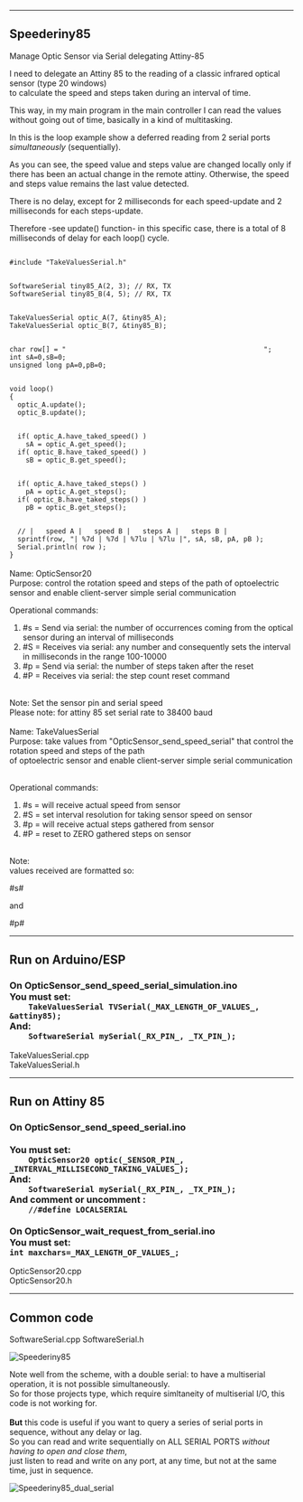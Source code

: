 ------------
Speederiny85
------------
Manage Optic Sensor via Serial delegating Attiny-85

I need to delegate an Attiny 85 to the reading of a classic infrared optical sensor (type 20 windows)<br>
to calculate the speed and steps taken during an interval of time.

This way, in my main program in the main controller I can read the values
without going out of time, basically in a kind of multitasking.

In this is the loop example show a deferred reading from 2 serial ports *simultaneously* (sequentially).

As you can see, the speed value and steps value are changed locally only if there has been an actual change
in the remote attiny. Otherwise, the speed and steps value remains the last value detected.

There is no delay, except for 2 milliseconds for each speed-update and 2 milliseconds for each steps-update.

Therefore -see update() function- in this specific case, there is a total of 8 milliseconds of delay for each loop() cycle.

<code>
#include "TakeValuesSerial.h"
<br>
SoftwareSerial tiny85_A(2, 3); // RX, TX
SoftwareSerial tiny85_B(4, 5); // RX, TX
<br>
TakeValuesSerial optic_A(7, &tiny85_A);
TakeValuesSerial optic_B(7, &tiny85_B);
<br>
char row[] = "                                                 ";
int sA=0,sB=0;
unsigned long pA=0,pB=0;
<br>
void loop()
{
  optic_A.update();
  optic_B.update();
<br>
  if( optic_A.have_taked_speed() )
    sA = optic_A.get_speed();
  if( optic_B.have_taked_speed() )
    sB = optic_B.get_speed();
<br>
  if( optic_A.have_taked_steps() )
    pA = optic_A.get_steps();
  if( optic_B.have_taked_steps() )
    pB = optic_B.get_steps();
<br>
  // |   speed A |   speed B |   steps A |   steps B |
  sprintf(row, "| %7d | %7d | %7lu | %7lu |", sA, sB, pA, pB );
  Serial.println( row );
}
</code>
<br>
Name: OpticSensor20<br>
Purpose: control the rotation speed and steps of the path
of optoelectric sensor and enable client-server simple serial communication<br>

Operational commands:<br>
1) #s = Send via serial: the number of occurrences coming from the optical sensor during an interval of milliseconds<br>
2) #S = Receives via serial: any number and consequently sets the interval in milliseconds in the range 100-10000<br>
3) #p = Send via serial: the number of steps taken after the reset<br>
4) #P = Receives via serial: the step count reset command<br><br>

Note: Set the sensor pin and serial speed<br>
Please note: for attiny 85 set serial rate to 38400 baud<br>
<br>
Name: TakeValuesSerial<br>
Purpose: take values from "OpticSensor_send_speed_serial" that control the rotation speed and steps of the path<br>
of optoelectric sensor and enable client-server simple serial communication<br><br>

Operational commands:<br>
1) #s = will receive actual speed from sensor<br>
2) #S<num> = set interval resolution for taking sensor speed on sensor<br>
3) #p = will receive actual steps gathered from sensor<br>
4) #P = reset to ZERO gathered steps on sensor<br><br>

Note:<br>
values received are formatted so:

#s<speed>#

and 

#p<steps>#

------------------
<b>Run on Arduino/ESP</b>
------------------
<h3> On OpticSensor_send_speed_serial_simulation.ino<br>
You must set:
<code>
	TakeValuesSerial TVSerial(_MAX_LENGTH_OF_VALUES_, &attiny85);
</code>
And:
<code>
	SoftwareSerial mySerial(_RX_PIN_, _TX_PIN_);
</code>
</h3>
		
TakeValuesSerial.cpp<br>
TakeValuesSerial.h<br>

----------------
<b>Run on Attiny 85</b>
----------------
<h3> On OpticSensor_send_speed_serial.ino<br>
<br>
You must set:
<code>
	OpticSensor20 optic(_SENSOR_PIN_, _INTERVAL_MILLISECOND_TAKING_VALUES_);
</code>
And:
<code>
	SoftwareSerial mySerial(_RX_PIN_, _TX_PIN_);
</code>
And comment or uncomment :
<code>
	//#define LOCALSERIAL
</code>
<br>
On OpticSensor_wait_request_from_serial.ino<br>
You must set:

<code>
int maxchars=_MAX_LENGTH_OF_VALUES_;
</code>
</h3>

OpticSensor20.cpp<br>
OpticSensor20.h<br>

-----------
Common code
-----------
SoftwareSerial.cpp
SoftwareSerial.h

![Speederiny85](https://github.com/user-attachments/assets/433564c1-a1d9-42a3-a2e4-7479f0819c1b)

Note well from the scheme, with a double serial: to have a multiserial operation, it is not possible simultaneously.<br>
So for those projects type, which require simltaneity of multiserial I/O, this code is not working for.<br>
<br>
<b>But</b> this code is useful if you want to query a series of serial ports in sequence, without any delay or lag.<br>
So you can read and write sequentially on ALL SERIAL PORTS *without having to open and close them*,<br>
just listen to read and write on any port, at any time, but not at the same time, just in sequence.
<br>

![Speederiny85_dual_serial](https://github.com/user-attachments/assets/c526c86d-7368-4cb2-8f7a-ec7d0d046a9d)

